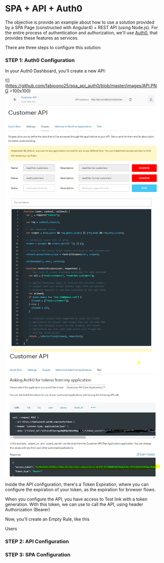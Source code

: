 # SPA + API + Auth0

The objective is provide an example about how to use a solution provided by a SPA Page (constructed with Angular4) + REST API (using Node.js). For the entire process of authentication and authorization, we'll use [Auth0](https://auth0.com), that provides these features as services.

There are three steps to configure this solution:

### STEP 1: Auth0 Configuration

In your Auth0 Dashboard, you'll create a new API:


![](https://github.com/fabioono25/spa_api_auth0/blob/master/images/API.PNG =100x100)
![](https://github.com/fabioono25/spa_api_auth0/blob/master/images/api2.PNG)
![](https://github.com/fabioono25/spa_api_auth0/blob/master/images/api_scopes.PNG)
![](https://github.com/fabioono25/spa_api_auth0/blob/master/images/rules.PNG)
![](https://github.com/fabioono25/spa_api_auth0/blob/master/images/token.PNG)


Inside the API configuration, there's a Token Expiration, where you can configure the expiration of your token, as the expiration for browser flows.

When you configure the API, you have access to Test link with a token generation. With this token, we can use to call the API, using header Authorization (Bearer)

Now, you'll create an Empty Rule, like this

Users

### STEP 2: API Configuration

### STEP 3: SPA Configuration
